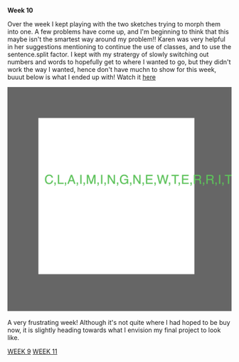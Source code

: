 **Week 10**

Over the week I kept playing with the two sketches trying to morph them into one. A few problems have come up, and I'm beginning to think that this maybe isn't the smartest way around my problem!! Karen was very helpful in her suggestions mentioning to continue the use of classes, and to use the sentence.split factor. I kept with my stratergy of slowly switching out numbers and words to hopefully get to where I wanted to go, but they didn't work the way I wanted, hence don't have muchn to show for this week, buuut below is what I ended up with! Watch it [here](https://rubybrown101.github.io/codewordsstudio/SKO1/WEEK10/sketch__C_InSquare)

![](SS1.png)

A very frustrating week! Although it's not quite where I had hoped to be buy now, it is slightly heading towards what I envision my final project to look like. 

[WEEK 9](https://github.com/rubybrown101/codewordsstudio/tree/master/SKO1/week9) [WEEK 11](https://github.com/rubybrown101/codewordsstudio/tree/master/SKO1/week11)

